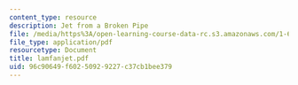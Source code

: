 ```yaml
---
content_type: resource
description: Jet from a Broken Pipe
file: /media/https%3A/open-learning-course-data-rc.s3.amazonaws.com/1-63-advanced-fluid-dynamics-of-the-environment-fall-2002/96c90649f60250929227c37cb1bee379_lamfanjet.pdf
file_type: application/pdf
resourcetype: Document
title: lamfanjet.pdf
uid: 96c90649-f602-5092-9227-c37cb1bee379
---
```

